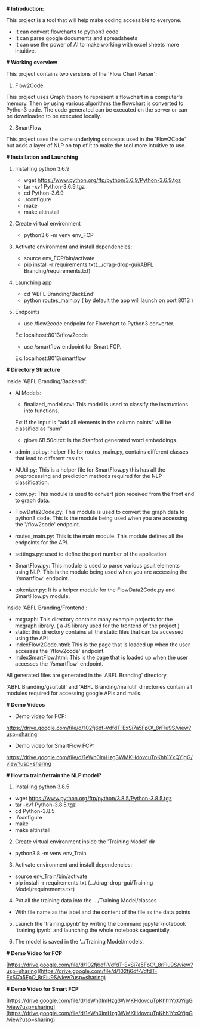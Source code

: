 **# Introduction:**

This project is a tool that will help make coding accessible to everyone.

- It can convert flowcharts to python3 code
- It can parse google documents and spreadsheets
- It can use the power of AI to make working with excel sheets more intuitive.

**# Working overview**

This project contains two versions of the &#39;Flow Chart Parser&#39;:

1. Flow2Code:

This project uses Graph theory to represent a flowchart in a computer&#39;s memory. Then by using various algorithms the flowchart is converted to Python3 code. The code generated can be executed on the server or can be downloaded to be executed locally.

2. SmartFlow

This project uses the same underlying concepts used in the &#39;Flow2Code&#39; but adds a layer of NLP on top of it to make the tool more intuitive to use.

**# Installation and Launching**

1. Installing python 3.6.9

    - wget https://www.python.org/ftp/python/3.6.9/Python-3.6.9.tgz
    - tar -xvf Python-3.6.9.tgz
    - cd Python-3.6.9
    - ./configure
    - make
    - make altinstall

2. Create virtual environment

    - python3.6 -m venv env\_FCP

3. Activate environment and install dependencies:

    - source env\_FCP/bin/activate
    - pip install -r requirements.txt(.../drag-drop-gui/ABFL Branding/requirements.txt)

4. Launching app

    - cd &#39;ABFL Branding/BackEnd&#39;
    - python routes\_main.py ( by default the app will launch on port 8013 )

5. Endpoints

    - use /flow2code endpoint for Flowchart to Python3 converter.

    Ex: localhost:8013/flow2code

    - use /smartflow endpoint for Smart FCP.

    Ex: localhost:8013/smartflow

**# Directory Structure**

Inside &#39;ABFL Branding/Backend&#39;:

- AI Models:

  - finalized\_model.sav: This model is used to classify the instructions into functions.

  Ex: If the input is &quot;add all elements in the column points&quot; will be classified as &quot;sum&quot;

  - glove.6B.50d.txt: Is the Stanford generated word embeddings.

- admin\_api.py: helper file for routes\_main.py, contains different classes that lead to different results.
- AIUtil.py: This is a helper file for SmartFlow.py this has all the preprocessing and prediction methods required for the NLP classification.
- conv.py: This module is used to convert json received from the front end to graph data.
- FlowData2Code.py: This module is used to convert the graph data to python3 code. This is the module being used when you are accessing the &#39;/flow2code&#39; endpoint.
- routes\_main.py: This is the main module. This module defines all the endpoints for the API.
- settings.py: used to define the port number of the application
- SmartFlow.py: This module is used to parse various gsuit elements using NLP. This is the module being used when you are accessing the &#39;/smartflow&#39; endpoint.
- tokenizer.py: It is a helper module for the FlowData2Code.py and SmartFlow.py module.

Inside &#39;ABFL Branding/Frontend&#39;:

  - mxgraph: This directory contains many example projects for the mxgraph library. ( a JS library used for the frontend of the project )
  - static: this directory contains all the static files that can be accessed using the API
  - IndexFlow2Code.html: This is the page that is loaded up when the user accesses the &#39;/flow2code&#39; endpoint.
  - IndexSmartFlow.html: This is the page that is loaded up when the user accesses the &#39;/smartflow&#39; endpoint.

All generated files are generated in the &#39;ABFL Branding&#39; directory.

&#39;ABFL Branding/gsuitutil&#39; and &#39;ABFL Branding/mailutil&#39; directories contain all modules required for accessing google APIs and mails.

**# Demo Videos**

- Demo video for FCP:

https://drive.google.com/file/d/102fj6df-VdfdT-ExSi7a5FpO\_8rFlu9S/view?usp=sharing

- Demo video for SmartFlow FCP:

https://drive.google.com/file/d/1eWn0ImHzg3WMKHdovcuTpKhh1YxQYigG/view?usp=sharing

**# How to train/retrain the NLP model?**

1. Installing python 3.8.5

- wget https://www.python.org/ftp/python/3.8.5/Python-3.8.5.tgz
- tar -xvf Python-3.8.5.tgz
- cd Python-3.8.5
- ./configure
- make
- make altinstall

2. Create virtual environment inside the &#39;Training Model&#39; dir

- python3.8 -m venv env\_Train

3. Activate environment and install dependencies:

- source env\_Train/bin/activate
- pip install -r requirements.txt (.../drag-drop-gui/Training Model/requirements.txt)

4. Put all the training data into the .../Training Model/classes

- With file name as the label and the content of the file as the data points

5. Launch the &#39;training.ipynb&#39; by writing the command jupyter-notebook &#39;training.ipynb&#39; and launching the whole notebook sequentially.

6. The model is saved in the &#39;../Training Model/models&#39;.

**# Demo Video for FCP**

[https://drive.google.com/file/d/102fj6df-VdfdT-ExSi7a5FpO\_8rFlu9S/view?usp=sharing](https://drive.google.com/file/d/102fj6df-VdfdT-ExSi7a5FpO_8rFlu9S/view?usp=sharing)

**# Demo Video for Smart FCP**

[https://drive.google.com/file/d/1eWn0ImHzg3WMKHdovcuTpKhh1YxQYigG/view?usp=sharing](https://drive.google.com/file/d/1eWn0ImHzg3WMKHdovcuTpKhh1YxQYigG/view?usp=sharing)
